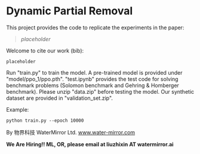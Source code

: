 # Dynamic Partial Removal

This project provides the code to replicate the experiments in the paper:

> <cite> placeholder </cite>

Welcome to cite our work (bib):

``` 
placeholder
```

Run "train.py" to train the model. A pre-trained model is provided under "model/ppo_1/ppo.pth". "test.ipynb" provides the test code for solving benchmark problems (Solomon benchmark and Gehring & Homberger benchmark). Please unzip "data.zip" before testing the model. Our synthetic dataset are provided in "validation_set.zip".

Example:
```
python train.py --epoch 10000
```
By 物界科技 WaterMirror Ltd. www.water-mirror.com

**We Are Hiring!! ML, OR, please email at liuzhixin AT watermirror.ai**
